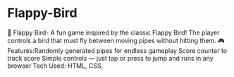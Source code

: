 # Flappy-Bird
🐤 Flappy Bird- A fun game inspired by the classic Flappy Bird! The player controls a bird that must fly between moving pipes without hitting them.  🎮 Features:Randomly generated pipes for endless gameplay  Score counter to track score  Simple controls — just tap or press to jump  and runs in any  browser  Tech Used: HTML, CSS, 
